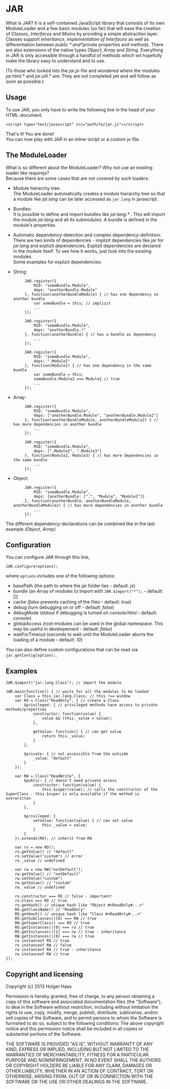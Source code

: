 JAR
===
What is JAR? It is a self-contained JavaScript library that consists of its own ModuleLoader and a few basic modules (so far) that will ease the creation of *Classes*, *Interfaces* and *Mixins* by providing a simple abstraction layer. Classes support *inheritance*, *implementation of Interfaces* as well as differentiation between *$public* and *$private* properties and methods. There are also extensions of the native types *Object*, *Array* and *String*. Everything in JAR is only accessible through a handful of methods which wil hopefully make the library easy to understand and to use.

(To those who looked into the *jar.js*-file and wondered where the modules *jar.html.** and *jar.util.** are: They are not completed yet and will follow as soon as possible.)


Usage
---------
To use JAR, you only have to write the following line in the head of your HTML-document.

    <script type="text/javascript" src="path/to/jar.js"></script>

That's it! You are done!  
You can now play with JAR in an inline-script or a custom js-file.

The ModuleLoader
--------------------------
What is so different about the ModuleLoader? Why not use an existing loader like requirejs?  
Because there are some cases that are not covered by such loaders:

* Module hierarchy tree:  
The ModuleLoader automatically creates a module hierarchy tree so that a module like *jar.lang* can be later accessed as <code>jar.lang</code> in javascript.

* Bundles:  
It is possible to define and import bundles like *jar.lang.\** . This will import the module *jar.lang* and all its submodules. A bundle is defined in the module's properties.

* Automatic dependency-detection and complex dependency-definition:  
There are two kinds of dependencies - implizit dependencies like *jar* for *jar.lang* and explizit dependencies. Explizit dependencies are declared in the module itself. To see how it works, just look into the existing modules.  
Some examples for explizit dependencies:

 * String:

            JAR.register({
                MID: "someBundle.Module",
                deps: "anotherBundle.Module"
            }, function(anotherBundleModule) { // has one dependency in another bundle
                var someBundle = this; // implizit
                ...
            });

            JAR.register({
                MID: "someBundle.Module",
                deps: "anotherBundle.*"
            }, function(anotherBundle) { // has a bundle as dependency
                ...
            });

            JAR.register({
                MID: "someBundle.Module",
                deps: ".Module2"
            }, function(Module2) { // has one dependency in the same bundle
                var someBundle = this;
                someBundle.Module2 === Module2 // true
                ...
            });

 * Array:

            JAR.register({
                MID: "someBundle.Module",
                deps: ["anotherBundle.Module", "anotherBundle.Module2"]
            }, function(anotherBundleModule, anotherBundleModule2) { // has more dependencies in another bundle
                ...
            });

            JAR.register({
                MID: "someBundle.Module",
                deps: [".Module2", ".Module3"]
            }, function(Module2, Module3) { // has more dependencies in the same bundle
                ...
            });

 * Object:

            JAR.register({
                MID: "someBundle.Module",
                deps: {anotherBundle: [".", "Module", "Module2"]}
            }, function(anotherBundle, anotherBundleModule, anotherBundleModule2) { // has more dependencies in another bundle
                ...
            });

The different dependency-declarations can be combined like in the last example (*Object*, *Array*)

Configuration
-------------------
You can configure JAR through this line,  

    JAR.configure(options);

where <code>options</code> includes one of the following options:

* basePath (the path to where the jar folder lies - default: *js*)
* bundle (an Array of modules to import  with <code>JAR.$import("*");</code> - default: [])
* cache (*false* prevents caching of the files - default: *true*)
* debug (turn debugging on or off - default: *false*)
* debugMode (stdout if debugging is turned on *console/html* - default: *console*)
* globalAccess (root-modules can be used in the global namespace. This may be useful in developement - default: *false*)
* waitForTimeout (seconds to wait until the ModuleLoader aborts the loading of a module - default: *10*)

You can also define custom configurations that can be read via <code>jar.getConfig(option);</code>.

Examples
--------------

    JAR.$import("jar.lang.Class"); // import the module
    
    JAR.main(function() { // waits for all the modules to be loaded
        var Class = this.jar.lang.Class; // this !== window
        var RO = Class("ReadOnly", { // create a Class
            $privileged: { // privileged methods have access to private methods/properties
                constructor: function(value) {
                    value && (this._value = value);
                },
                
                getValue: function() { // can get value
                    return this._value;
                }
            },
            
            $private: { // not accessible from the outside
                _value: "default"
            }
        });

        var RW = Class("ReadWrite", {
            $public: { // doesn't need private access
                constructor: function(value) {
                    this.$super(value); // calls the constructor of the SuperClass - this.$super is only available if the method is overwritten
                }
            },

            $privileged: {
                setValue: function(value) { // can set value
                    this._value = value;
                }
            }
        }).extendz(RO); // inherit from RO

        var ro = new RO();
        ro.getValue() // "default"
        ro.setValue("custom") // error
        ro._value // undefined

        var rw = new RW("notDefault");
        rw.getValue() // "notDefault"
        rw.setValue("custom")
        rw.getValue() // "custom"
        rw._value // undefined

        ro.constructor === RO // false - important!
        ro.Class === RO // true
        ro.getHash() // unique hash like "Object #<ReadOnly#...>"
        RO.getClassName() // "ReadOnly"
        RO.getHash() // unique hash like "Class #<ReadOnly#...>"
        RO.getSubClasses()[0] === RW // true
        RW.getSuperClass() === RO // true
        RO.getInstances()[0] === ro // true
        RO.getInstances()[1] === rw // true - inheritance
        RW.getInstances()[0] === rw // true
        ro instanceof RO // true
        ro instanceof RW // false
        rw instanceof RO // true - inheritance
        rw instanceof RW // true
    });
    
Copyright and licensing
----------------------------------

Copyright (c) 2013 Holger Haas 

Permission is hereby granted, free of charge, to any person obtaining a copy of this software and associated documentation files (the "Software"), to deal in the Software without restriction, including without limitation the rights to use, copy, modify, merge, publish, distribute, sublicense, and/or sell copies of the Software, and to permit persons to whom the Software is furnished to do so, subject to the following conditions:
The above copyright notice and this permission notice shall be included in all copies or substantial portions of the Software.

THE SOFTWARE IS PROVIDED "AS IS", WITHOUT WARRANTY OF ANY KIND, EXPRESS OR IMPLIED, INCLUDING BUT NOT LIMITED TO THE WARRANTIES OF MERCHANTABILITY, FITNESS FOR A PARTICULAR PURPOSE AND NONINFRINGEMENT. IN NO EVENT SHALL THE AUTHORS OR COPYRIGHT HOLDERS BE LIABLE FOR ANY CLAIM, DAMAGES OR OTHER LIABILITY, WHETHER IN AN ACTION OF CONTRACT, TORT OR OTHERWISE, ARISING FROM, OUT OF OR IN CONNECTION WITH THE SOFTWARE OR THE USE OR OTHER DEALINGS IN THE SOFTWARE.